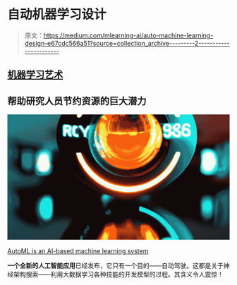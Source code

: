 # 自动机器学习设计

> 原文：<https://medium.com/mlearning-ai/auto-machine-learning-design-e67cdc566a51?source=collection_archive---------2----------------------->

## [机器学习艺术](https://mlearning.substack.com/p/how-to-transfer-the-knowledge-from?r=z7zu8&s=w&utm_campaign=post&utm_medium=web)

## 帮助研究人员节约资源的巨大潜力

[![](img/da021a74eaf04988b93ee289642f73c6.png)](https://mlearning.substack.com)

[AutoML is an AI-based machine learning system](https://mlearning.substack.com)

**一个全新的人工智能应用**已经发布，它只有一个目的——自动驾驶。这都是关于神经架构搜索——利用大数据学习各种技能的开发模型的过程。其含义令人震惊！